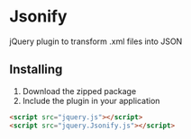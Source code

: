 Jsonify
=======

jQuery plugin to transform .xml files into JSON

Installing
----------

1. Download the zipped package
2. Include the plugin in your application
```html
<script src="jquery.js"></script>
<script src="jquery.Jsonify.js"></script>
```
